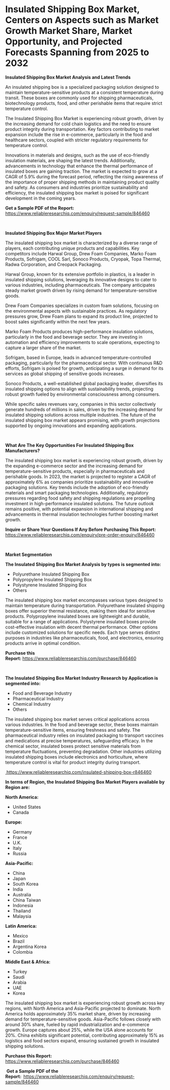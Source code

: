 <p><h1>Insulated Shipping Box Market, Centers on Aspects such as Market Growth Market Share, Market Opportunity, and Projected Forecasts Spanning from 2025 to 2032</h1></p><p><strong>Insulated Shipping Box Market Analysis and Latest Trends</strong></p>
<p><p>An insulated shipping box is a specialized packaging solution designed to maintain temperature-sensitive products at a consistent temperature during transit. These boxes are commonly used for shipping pharmaceuticals, biotechnology products, food, and other perishable items that require strict temperature control. </p><p>The Insulated Shipping Box Market is experiencing robust growth, driven by the increasing demand for cold chain logistics and the need to ensure product integrity during transportation. Key factors contributing to market expansion include the rise in e-commerce, particularly in the food and healthcare sectors, coupled with stricter regulatory requirements for temperature control. </p><p>Innovations in materials and designs, such as the use of eco-friendly insulation materials, are shaping the latest trends. Additionally, advancements in technology that enhance the thermal performance of insulated boxes are gaining traction. The market is expected to grow at a CAGR of 5.9% during the forecast period, reflecting the rising awareness of the importance of proper shipping methods in maintaining product quality and safety. As consumers and industries prioritize sustainability and efficiency, the insulated shipping box market is poised for significant development in the coming years.</p></p>
<p><strong>Get a Sample PDF of the Report:&nbsp;</strong> <a href="https://www.reliableresearchiq.com/enquiry/request-sample/846460?utm_campaign=2455&utm_medium=2&utm_source=Github&utm_content=ia&utm_term=15042025&utm_id=insulated-shipping-box">https://www.reliableresearchiq.com/enquiry/request-sample/846460</a></p>
<p>&nbsp;</p>
<p><strong>Insulated Shipping Box Major Market Players</strong></p>
<p><p>The insulated shipping box market is characterized by a diverse range of players, each contributing unique products and capabilities. Key competitors include Harwal Group, Drew Foam Companies, Marko Foam Products, Sofrigam, COOL Sarl, Sonoco Products, Cryopak, Topa Thermal, Radwa Corporation, and Creopack Packaging.</p><p>Harwal Group, known for its extensive portfolio in plastics, is a leader in insulated shipping solutions, leveraging its innovative designs to cater to various industries, including pharmaceuticals. The company anticipates steady market growth driven by rising demand for temperature-sensitive goods.</p><p>Drew Foam Companies specializes in custom foam solutions, focusing on the environmental aspects with sustainable practices. As regulatory pressures grow, Drew Foam plans to expand its product line, projected to boost sales significantly within the next few years.</p><p>Marko Foam Products produces high-performance insulation solutions, particularly in the food and beverage sector. They are investing in automation and efficiency improvements to scale operations, expecting to capture a larger share of the market.</p><p>Sofrigam, based in Europe, leads in advanced temperature-controlled packaging, particularly for the pharmaceutical sector. With continuous R&D efforts, Sofrigam is poised for growth, anticipating a surge in demand for its services as global shipping of sensitive goods increases.</p><p>Sonoco Products, a well-established global packaging leader, diversifies its insulated shipping options to align with sustainability trends, projecting robust growth fueled by environmental consciousness among consumers.</p><p>While specific sales revenues vary, companies in this sector collectively generate hundreds of millions in sales, driven by the increasing demand for insulated shipping solutions across multiple industries. The future of the insulated shipping box market appears promising, with growth projections supported by ongoing innovations and expanding applications.</p></p>
<p>&nbsp;</p>
<p><strong>What Are The Key Opportunities For Insulated Shipping Box Manufacturers?</strong></p>
<p><p>The insulated shipping box market is experiencing robust growth, driven by the expanding e-commerce sector and the increasing demand for temperature-sensitive products, especially in pharmaceuticals and perishable goods. In 2023, the market is projected to register a CAGR of approximately 6% as companies prioritize sustainability and innovative packaging solutions. Key trends include the adoption of eco-friendly materials and smart packaging technologies. Additionally, regulatory pressures regarding food safety and shipping regulations are propelling investment in high-performance insulated solutions. The future outlook remains positive, with potential expansion in international shipping and advancements in thermal insulation technologies further boosting market growth.</p></p>
<p><strong>Inquire or Share Your Questions If Any Before Purchasing This Report:</strong> <a href="https://www.reliableresearchiq.com/enquiry/pre-order-enquiry/846460?utm_campaign=2455&utm_medium=2&utm_source=Github&utm_content=ia&utm_term=15042025&utm_id=insulated-shipping-box">https://www.reliableresearchiq.com/enquiry/pre-order-enquiry/846460</a></p>
<p>&nbsp;</p>
<p><strong>Market Segmentation</strong></p>
<p><strong>The Insulated Shipping Box Market Analysis by types is segmented into:</strong></p>
<p><ul><li>Polyurethane Insulated Shipping Box</li><li>Polypropylene Insulated Shipping Box</li><li>Polystyrene Insulated Shipping Box</li><li>Others</li></ul></p>
<p><p>The insulated shipping box market encompasses various types designed to maintain temperature during transportation. Polyurethane insulated shipping boxes offer superior thermal resistance, making them ideal for sensitive products. Polypropylene insulated boxes are lightweight and durable, suitable for a range of applications. Polystyrene insulated boxes provide cost-effective insulation with decent thermal performance. Other options include customized solutions for specific needs. Each type serves distinct purposes in industries like pharmaceuticals, food, and electronics, ensuring products arrive in optimal condition.</p></p>
<p><strong>Purchase this Report:&nbsp;</strong><a href="https://www.reliableresearchiq.com/purchase/846460?utm_campaign=2455&utm_medium=2&utm_source=Github&utm_content=ia&utm_term=15042025&utm_id=insulated-shipping-box">https://www.reliableresearchiq.com/purchase/846460</a></p>
<p>&nbsp;</p>
<p><strong>The Insulated Shipping Box Market Industry Research by Application is segmented into:</strong></p>
<p><ul><li>Food and Beverage Industry</li><li>Pharmaceutical Industry</li><li>Chemical Industry</li><li>Others</li></ul></p>
<p><p>The insulated shipping box market serves critical applications across various industries. In the food and beverage sector, these boxes maintain temperature-sensitive items, ensuring freshness and safety. The pharmaceutical industry relies on insulated packaging to transport vaccines and medications at precise temperatures, safeguarding efficacy. In the chemical sector, insulated boxes protect sensitive materials from temperature fluctuations, preventing degradation. Other industries utilizing insulated shipping boxes include electronics and horticulture, where temperature control is vital for product integrity during transport.</p></p>
<p><a href="https://www.reliableresearchiq.com/insulated-shipping-box-r846460?utm_campaign=2455&utm_medium=2&utm_source=Github&utm_content=ia&utm_term=15042025&utm_id=insulated-shipping-box">&nbsp;https://www.reliableresearchiq.com/insulated-shipping-box-r846460</a></p>
<p><strong>In terms of Region, the Insulated Shipping Box Market Players available by Region are:</strong></p>
<p>
    <p> <strong> North America: </strong>
        <ul>
            <li>United States</li>
            <li>Canada</li>
        </ul>
        </p> 
    <p> <strong> Europe: </strong>
        <ul>
            <li>Germany</li>
            <li>France</li>
            <li>U.K.</li>
            <li>Italy</li>
            <li>Russia</li>
        </ul>
        </p> 
    <p> <strong> Asia-Pacific: </strong>
        <ul>
            <li>China</li>
            <li>Japan</li>
            <li>South Korea</li>
            <li>India</li>
            <li>Australia</li>
            <li>China Taiwan</li>
            <li>Indonesia</li>
            <li>Thailand</li>
            <li>Malaysia</li>
        </ul>
        </p> 
    <p> <strong> Latin America: </strong>
        <ul>
            <li>Mexico</li>
            <li>Brazil</li>
            <li>Argentina Korea</li>
            <li>Colombia</li>
        </ul>
        </p> 
    <p> <strong> Middle East & Africa: </strong>
        <ul>
            <li>Turkey</li>
            <li>Saudi</li>
            <li>Arabia</li>
            <li>UAE</li>
            <li>Korea</li>
        </ul>
    </p>
    </p>
<p><p>The insulated shipping box market is experiencing robust growth across key regions, with North America and Asia-Pacific projected to dominate. North America holds approximately 35% market share, driven by increasing demand for temperature-sensitive goods. Asia-Pacific follows closely with around 30% share, fueled by rapid industrialization and e-commerce growth. Europe captures about 25%, while the USA alone accounts for 20%. China exhibits significant potential, contributing approximately 15% as logistics and food sectors expand, ensuring sustained growth in insulated shipping solutions.</p></p>
<p><strong>Purchase this Report: </strong><a href="https://www.reliableresearchiq.com/purchase/846460?utm_campaign=2455&utm_medium=2&utm_source=Github&utm_content=ia&utm_term=15042025&utm_id=insulated-shipping-box">https://www.reliableresearchiq.com/purchase/846460</a></p>
<p>&nbsp;<strong>Get a Sample PDF of the Report:&nbsp;&nbsp;</strong><a href="https://www.reliableresearchiq.com/enquiry/request-sample/846460?utm_campaign=2455&utm_medium=2&utm_source=Github&utm_content=ia&utm_term=15042025&utm_id=insulated-shipping-box">https://www.reliableresearchiq.com/enquiry/request-sample/846460</a></p>
<p><strong></strong></p>
<p><p></p><p></p><p></p></p>
